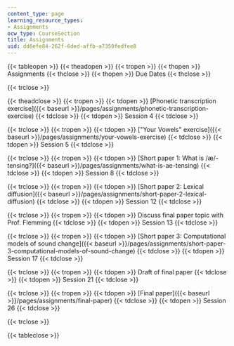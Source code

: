 ```yaml
---
content_type: page
learning_resource_types:
- Assignments
ocw_type: CourseSection
title: Assignments
uid: dd6efe84-262f-6ded-affb-a7350fedfee8
---
```


{{< tableopen >}}
{{< theadopen >}}
{{< tropen >}}
{{< thopen >}}
Assignments
{{< thclose >}}
{{< thopen >}}
Due Dates
{{< thclose >}}

{{< trclose >}}

{{< theadclose >}}
{{< tropen >}}
{{< tdopen >}}
[Phonetic transcription exercise]({{< baseurl >}}/pages/assignments/phonetic-transcription-exercise)
{{< tdclose >}}
{{< tdopen >}}
Session 4
{{< tdclose >}}

{{< trclose >}}
{{< tropen >}}
{{< tdopen >}}
["Your Vowels" exercise]({{< baseurl >}}/pages/assignments/your-vowels-exercise)
{{< tdclose >}}
{{< tdopen >}}
Session 5
{{< tdclose >}}

{{< trclose >}}
{{< tropen >}}
{{< tdopen >}}
[Short paper 1: What is /æ/-tensing?]({{< baseurl >}}/pages/assignments/what-is-ae-tensing)
{{< tdclose >}}
{{< tdopen >}}
Session 8
{{< tdclose >}}

{{< trclose >}}
{{< tropen >}}
{{< tdopen >}}
[Short paper 2: Lexical diffusion]({{< baseurl >}}/pages/assignments/short-paper-2-lexical-diffusion)
{{< tdclose >}}
{{< tdopen >}}
Session 12
{{< tdclose >}}

{{< trclose >}}
{{< tropen >}}
{{< tdopen >}}
﻿Discuss final paper topic with Prof. Flemming 
{{< tdclose >}}
{{< tdopen >}}
Session 13
{{< tdclose >}}

{{< trclose >}}
{{< tropen >}}
{{< tdopen >}}
[Short paper 3: Computational models of sound change]({{< baseurl >}}/pages/assignments/short-paper-3-computational-models-of-sound-change)
{{< tdclose >}}
{{< tdopen >}}
Session 17
{{< tdclose >}}

{{< trclose >}}
{{< tropen >}}
{{< tdopen >}}
Draft of final paper
{{< tdclose >}}
{{< tdopen >}}
Session 21
{{< tdclose >}}

{{< trclose >}}
{{< tropen >}}
{{< tdopen >}}
[Final paper]({{< baseurl >}}/pages/assignments/final-paper)
{{< tdclose >}}
{{< tdopen >}}
Session 26
{{< tdclose >}}

{{< trclose >}}

{{< tableclose >}}